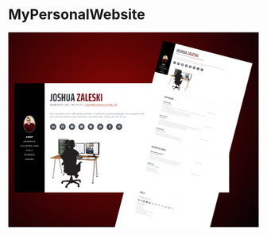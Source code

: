 # MyPersonalWebsite

![MyPersonalWebsite](https://github.com/whitehatws/MyPersonalWebsite/blob/main/personalwebsite.png)
